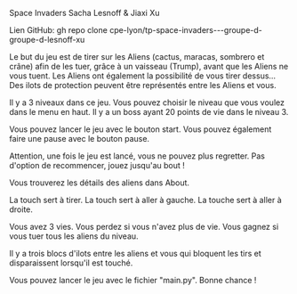 Space Invaders
Sacha Lesnoff & Jiaxi Xu

Lien GitHub:
gh repo clone cpe-lyon/tp-space-invaders---groupe-d-groupe-d-lesnoff-xu

Le but du jeu est de tirer sur les Aliens (cactus, maracas, sombrero et crâne) afin de les tuer, grâce à un vaisseau (Trump), avant que les Aliens ne vous tuent. Les Aliens ont également la possibilité de vous tirer dessus…
Des ilots de protection peuvent être représentés entre les Aliens et vous.

Il y a 3 niveaux dans ce jeu. Vous pouvez choisir le niveau que vous voulez dans le menu en haut.
Il y a un boss ayant 20 points de vie dans le niveau 3.

Vous pouvez lancer le jeu avec le bouton start.
Vous pouvez également faire une pause avec le bouton pause.

Attention, une fois le jeu est lancé, vous ne pouvez plus regretter. Pas d'option de recommencer, jouez jusqu'au bout !

Vous trouverez les détails des aliens dans About.

La touch <space> sert à tirer.
La touch <Left> sert à aller à gauche.
La touche <Right> sert à aller à droite.

Vous avez 3 vies.
Vous perdez si vous n'avez plus de vie.
Vous gagnez si vous tuer tous les aliens du niveau.

Il y a trois blocs d'ilots entre les aliens et vous qui bloquent les tirs et disparaissent lorsqu'il est touché.

Vous pouvez lancer le jeu avec le fichier "main.py".
Bonne chance !